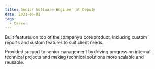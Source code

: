 ```yaml
---
title: Senior Software Engineer at Deputy
date: 2021-06-01
tags:
  - Career
---
```


Built features on top of the company’s core product, including custom reports and custom features to suit client needs. 

Provided support to senior management by driving progress on internal technical projects and making technical solutions more scalable and reusable.
